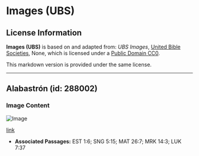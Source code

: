 # Images (UBS)

## License Information

**Images (UBS)** is based on and adapted from: _UBS Images_, [United Bible Societies](https://unitedbiblesocieties.org/), None, which is licensed under a [Public Domain CC0](https://creativecommons.org/public-domain/cc0/).

This markdown version is provided under the same license.



--------------------------------

## Alabastrón (id: 288002)

### Image Content

![Image](https://cdn.aquifer.bible/aquifer-content/resources/Media/WEB-0020_alabastron.jpg)

[link](https://cdn.aquifer.bible/aquifer-content/resources/Media/WEB-0020_alabastron.jpg)

* **Associated Passages:** EST 1:6; SNG 5:15; MAT 26:7; MRK 14:3; LUK 7:37

